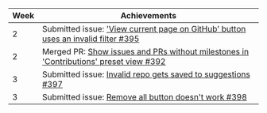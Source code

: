 | Week | Achievements                                                                                                                             |
|------|------------------------------------------------------------------------------------------------------------------------------------------|
| 2    | Submitted issue: ['View current page on GitHub' button uses an invalid filter #395](https://github.com/CATcher-org/WATcher/issues/395)   |
| 2    | Merged PR: [Show issues and PRs without milestones in 'Contributions' preset view #392](https://github.com/CATcher-org/WATcher/pull/392) |
| 3    | Submitted issue: [Invalid repo gets saved to suggestions #397](https://github.com/CATcher-org/WATcher/issues/397)                        |
| 3    | Submitted issue: [Remove all button doesn't work #398](https://github.com/CATcher-org/WATcher/issues/398)                                |